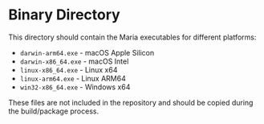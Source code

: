 # Binary Directory

This directory should contain the Maria executables for different platforms:

- `darwin-arm64.exe` - macOS Apple Silicon
- `darwin-x86_64.exe` - macOS Intel
- `linux-x86_64.exe` - Linux x64
- `linux-arm64.exe` - Linux ARM64
- `win32-x86_64.exe` - Windows x64

These files are not included in the repository and should be copied during the
build/package process.

